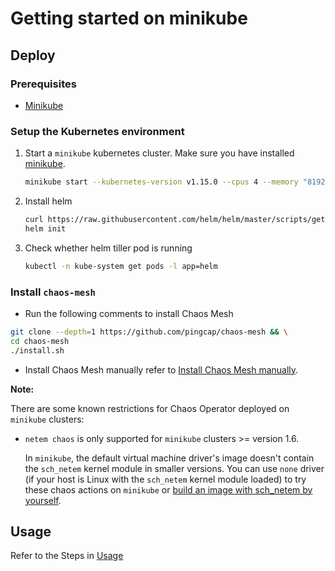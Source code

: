 # Getting started on minikube

## Deploy 

### Prerequisites

* [Minikube](https://kubernetes.io/docs/tasks/tools/install-minikube/)

### Setup the Kubernetes environment
1. Start a `minikube` kubernetes cluster. Make sure you have installed [minikube](https://kubernetes.io/docs/tasks/tools/install-minikube/).

   ```bash
   minikube start --kubernetes-version v1.15.0 --cpus 4 --memory "8192mb" # we recommend that you allocate enough RAM (more than 8192 MiB) to the VM
   ```

2. Install helm

   ```bash
   curl https://raw.githubusercontent.com/helm/helm/master/scripts/get | bash
   helm init
   ```

3. Check whether helm tiller pod is running

   ```bash
   kubectl -n kube-system get pods -l app=helm
   ```

### Install `chaos-mesh` 

* Run the following comments to install Chaos Mesh

```bash
git clone --depth=1 https://github.com/pingcap/chaos-mesh && \
cd chaos-mesh
./install.sh
```

* Install Chaos Mesh manually refer to [Install Chaos Mesh manually](deploy_and_usage.md).

**Note:**

There are some known restrictions for Chaos Operator deployed on `minikube` clusters:

- `netem chaos` is only supported for `minikube` clusters >= version 1.6.

    In `minikube`, the default virtual machine driver's image doesn't contain the `sch_netem` kernel module in smaller versions. You can use `none` driver (if your host is Linux with the `sch_netem` kernel module loaded) to try these chaos actions on `minikube` or [build an image with sch_netem by yourself](https://minikube.sigs.k8s.io/docs/contributing/iso/).

## Usage

Refer to the Steps in [Usage](deploy_and_usage.md#usage)